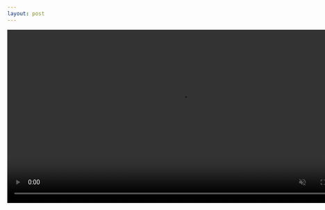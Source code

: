 ```yaml
---
layout: post
---
```


<video id="video" width="800" controls="" preload="metadata" muted >
<source id="mp4" src="http://files.qdi5.com/4%EF%BC%9A%E7%90%86%E8%B4%A2%E8%B4%A6%E6%9C%AC%EF%BC%8C%E5%A5%BD%E5%A5%BD%E7%9B%98%E7%82%B9%E4%BD%A0%E7%9A%84%E8%B5%84%E4%BA%A7.mp4" type="video/mp4">
</video>
